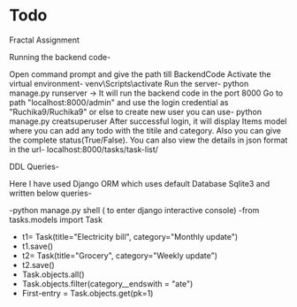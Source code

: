 # Todo
Fractal Assignment

Running the backend code-

Open command prompt and give the path till BackendCode
Activate the virtual environment- venv\Scripts\activate
Run the server- python manage.py runserver -> It will run the backend code in the port 8000
Go to path "localhost:8000/admin" and use the login credential as "Ruchika9/Ruchika9" or else to create new user you can use- python manage.py creatsuperuser
After successful login, it will display Items model where you can add any todo with the titile and category. Also you can give the complete status(True/False). 
You can also view the details in json format in the url- localhost:8000/tasks/task-list/

DDL Queries-

Here I have used Django ORM which uses default Database Sqlite3 and written below queries-

-python manage.py shell ( to enter django interactive console)
-from tasks.models import Task
- t1= Task(title="Electricity bill", category="Monthly update")
- t1.save()
- t2= Task(title="Grocery", category="Weekly update")
- t2.save()
- Task.objects.all()
- Task.objects.filter(category__endswith = "ate")
- First-entry = Task.objects.get(pk=1)

